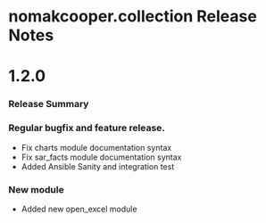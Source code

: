 # nomakcooper.collection Release Notes

# 1\.2\.0

### Release Summary

### Regular bugfix and feature release\.

* Fix charts module documentation syntax
* Fix sar_facts module documentation syntax
* Added Ansible Sanity and integration test

### New module

* Added new open_excel module